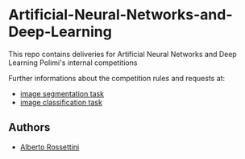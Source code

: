 # Artificial-Neural-Networks-and-Deep-Learning
This repo contains deliveries for Artificial Neural Networks and Deep Learning Polimi's internal competitions

Further informations about the competition rules and requests at: 
- [image segmentation task](https://www.kaggle.com/c/ann-and-dl-image-segmentation)
- [image classification task](https://www.kaggle.com/c/ann-and-dl-image-classification/leaderboard)

## Authors
- [Alberto Rossettini](https://github.com/albeRoss/)
